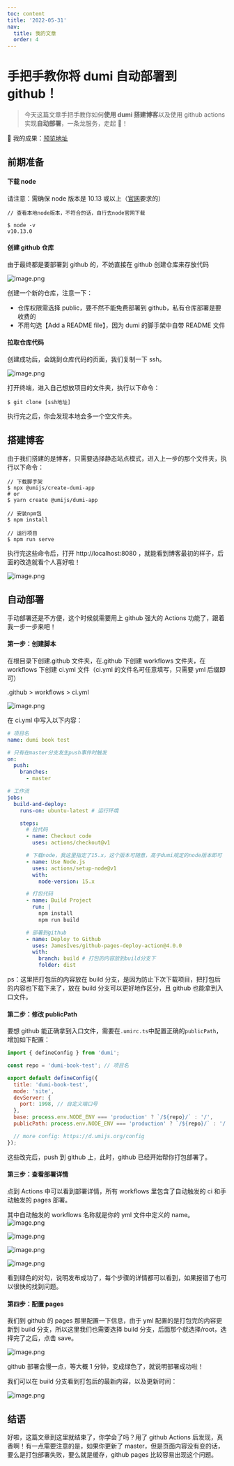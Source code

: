 ```yaml
---
toc: content
title: '2022-05-31'
nav:
  title: 我的文章
  order: 4
---
```


# 手把手教你将 dumi 自动部署到 github！

> 今天这篇文章手把手教你如何**使用 dumi 搭建博客**以及使用 github actions 实现**自动部署**，一条龙服务，走起 💃！

🌈 我的成果：[预览地址](https://huhaha24.github.io/dumi-book/)

## 前期准备

#### 下载 node

请注意：需确保 node 版本是 10.13 或以上（[官网](https://d.umijs.org/zh-CN/guide#%E7%8E%AF%E5%A2%83%E5%87%86%E5%A4%87)要求的）

```
// 查看本地node版本，不符合的话，自行去node官网下载

$ node -v
v10.13.0
```

#### 创建 github 仓库

由于最终都是要部署到 github 的，不妨直接在 github 创建仓库来存放代码

![image.png](https://p9-juejin.byteimg.com/tos-cn-i-k3u1fbpfcp/0890dd36844e412ab8eea3decd4f9ef6~tplv-k3u1fbpfcp-watermark.image?)

创建一个新的仓库，注意一下：

- 仓库权限需选择 public，要不然不能免费部署到 github，私有仓库部署是要收费的
- 不用勾选【Add a README file】，因为 dumi 的脚手架中自带 README 文件

#### 拉取仓库代码

创建成功后，会跳到仓库代码的页面，我们复制一下 ssh。

![image.png](https://p1-juejin.byteimg.com/tos-cn-i-k3u1fbpfcp/dab8bbcd0db041f9a98dbae63c8121ef~tplv-k3u1fbpfcp-watermark.image?)

打开终端，进入自己想放项目的文件夹，执行以下命令：

```
$ git clone [ssh地址]
```

执行完之后，你会发现本地会多一个空文件夹。

## 搭建博客

由于我们搭建的是博客，只需要选择静态站点模式，进入上一步的那个文件夹，执行以下命令：

```
// 下载脚手架
$ npx @umijs/create-dumi-app
# or
$ yarn create @umijs/dumi-app

// 安装npm包
$ npm install

// 运行项目
$ npm run serve
```

执行完这些命令后，打开 http://localhost:8080 ，就能看到博客最初的样子，后面的改造就看个人喜好啦！

![image.png](https://p6-juejin.byteimg.com/tos-cn-i-k3u1fbpfcp/4262670fbb0a4915a0073e6c3f52997d~tplv-k3u1fbpfcp-watermark.image?)

## 自动部署

手动部署还是不方便，这个时候就需要用上 github 强大的 Actions 功能了，跟着我一步一步来吧！

#### 第一步：创建脚本

在根目录下创建.github 文件夹，在.github 下创建 workflows 文件夹，在 workflows 下创建 ci.yml 文件（ci.yml 的文件名可任意填写，只需要 yml 后缀即可）

.github > workflows > ci.yml

![image.png](https://p6-juejin.byteimg.com/tos-cn-i-k3u1fbpfcp/956ff6d6b5be4b8bb2e59567b5dca599~tplv-k3u1fbpfcp-watermark.image?)

在 ci.yml 中写入以下内容：

```yml
# 项目名
name: dumi book test

# 只有在master分支发生push事件时触发
on:
  push:
    branches:
      - master

# 工作流
jobs:
  build-and-deploy:
    runs-on: ubuntu-latest # 运行环境

    steps:
      # 拉代码
      - name: Checkout code
        uses: actions/checkout@v1

      # 下载node，我这里指定了15.x，这个版本可随意，高于dumi规定的node版本即可
      - name: Use Node.js
        uses: actions/setup-node@v1
        with:
          node-version: 15.x

      # 打包代码
      - name: Build Project
        run: |
          npm install
          npm run build

      # 部署到github
      - name: Deploy to Github
        uses: JamesIves/github-pages-deploy-action@4.0.0
        with:
          branch: build # 打包的内容放到build分支下
          folder: dist
```

ps：这里把打包后的内容放在 build 分支，是因为防止下次下载项目，把打包后的内容也下载下来了，放在 build 分支可以更好地作区分，且 github 也能拿到入口文件。

#### 第二步：修改 publicPath

要想 github 能正确拿到入口文件，需要在`.umirc.ts`中配置正确的`publicPath`，增加如下配置：

```js
import { defineConfig } from 'dumi';

const repo = 'dumi-book-test'; // 项目名

export default defineConfig({
  title: 'dumi-book-test',
  mode: 'site',
  devServer: {
    port: 1998, // 自定义端口号
  },
  base: process.env.NODE_ENV === 'production' ? `/${repo}/` : '/',
  publicPath: process.env.NODE_ENV === 'production' ? `/${repo}/` : '/',

  // more config: https://d.umijs.org/config
});
```

这些改完后，push 到 github 上，此时，github 已经开始帮你打包部署了。

#### 第三步：查看部署详情

点到 Actions 中可以看到部署详情，所有 workflows 里包含了自动触发的 ci 和手动触发的 pages 部署。

其中自动触发的 workflows 名称就是你的 yml 文件中定义的 name。
![image.png](https://p9-juejin.byteimg.com/tos-cn-i-k3u1fbpfcp/57636158c12346a4aa767a29c73b9415~tplv-k3u1fbpfcp-watermark.image?)

![image.png](https://p6-juejin.byteimg.com/tos-cn-i-k3u1fbpfcp/a8795fcd9a01421ca3ea73ab8d600a3f~tplv-k3u1fbpfcp-watermark.image?)

![image.png](https://p9-juejin.byteimg.com/tos-cn-i-k3u1fbpfcp/8ed76c00d8494eb7889caa6da5e92348~tplv-k3u1fbpfcp-watermark.image?)

![image.png](https://p3-juejin.byteimg.com/tos-cn-i-k3u1fbpfcp/ff5b4f23ae3244cdbd6878072da00297~tplv-k3u1fbpfcp-watermark.image?)

看到绿色的对勾，说明发布成功了，每个步骤的详情都可以看到，如果报错了也可以很快的找到问题。

#### 第四步：配置 pages

我们到 github 的 pages 那里配置一下信息，由于 yml 配置的是打包完的内容更新到 build 分支，所以这里我们也需要选择 build 分支，后面那个就选择/root，选择完了之后，点击 save。

![image.png](https://p3-juejin.byteimg.com/tos-cn-i-k3u1fbpfcp/1349bbc991f54584a4ab78f8100f23d4~tplv-k3u1fbpfcp-watermark.image?)

github 部署会慢一点，等大概 1 分钟，变成绿色了，就说明部署成功啦！

我们可以在 build 分支看到打包后的最新内容，以及更新时间：

![image.png](https://p6-juejin.byteimg.com/tos-cn-i-k3u1fbpfcp/6b1a014c10c24456b5a659e157ab4d8a~tplv-k3u1fbpfcp-watermark.image?)

## 结语

好啦，这篇文章到这里就结束了，你学会了吗？用了 github Actions 后发现，真香啊！有一点需要注意的是，如果你更新了 master，但是页面内容没有变的话，要么是打包部署失败，要么就是缓存，github pages 比较容易出现这个问题。
